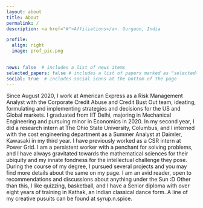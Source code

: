 ```yaml
---
layout: about
title: About
permalink: /
description: <a href="#">Affiliations</a>. Gurgaon, India

profile:
  align: right
  image: prof_pic.png
  

news: false  # includes a list of news items
selected_papers: false # includes a list of papers marked as "selected={true}"
social: true  # includes social icons at the bottom of the page
---
```


Since August 2020, I work at American Express as a Risk Management Analyst with the Corporate Credit Abuse and Credit Bust Out team, ideating, formulating and implementing strategies and decisions for the US and Global markets.
I graduated from IIT Delhi, majoring in Mechanical Engineering and pursuing minor in Economics in 2020. In my second year, I did a research intern at The Ohio State University, Columbus, and I interned with the cost engineering department as a Summer Analyst at Daimler, Kawasaki in my third year. I have previously worked as a CSR intern at Power Grid.
I am a persistent worker with a penchant for solving problems, and I have always gravitated towards the mathematical sciences for their ubiquity and my innate fondness for the intellectual challenge they pose. During the course of my degree, I pursued several projects and you may find more details about the same on my page.
I am an avid reader, open to recommendations and discussions about anything under the Sun :D
Other than this, I like quizzing, basketball, and I have a Senior diploma with over eight years of training in Kathak, an Indian classical dance form. A line of my creative pusuits can be found at syrup.n.spice.

